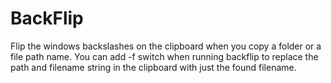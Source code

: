 # BackFlip
Flip the windows backslashes on the clipboard when you copy a folder or a file path name.
You can add -f switch when running backflip to replace the path and filename string in the clipboard with just the found filename.
